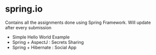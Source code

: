# spring.io
Contains all the assignments done using Spring Framework. Will update after every submission
 - Simple Hello World Example
 - Spring + AspectJ   : Secrets Sharing
 - Spring + Hibernate : Social App
